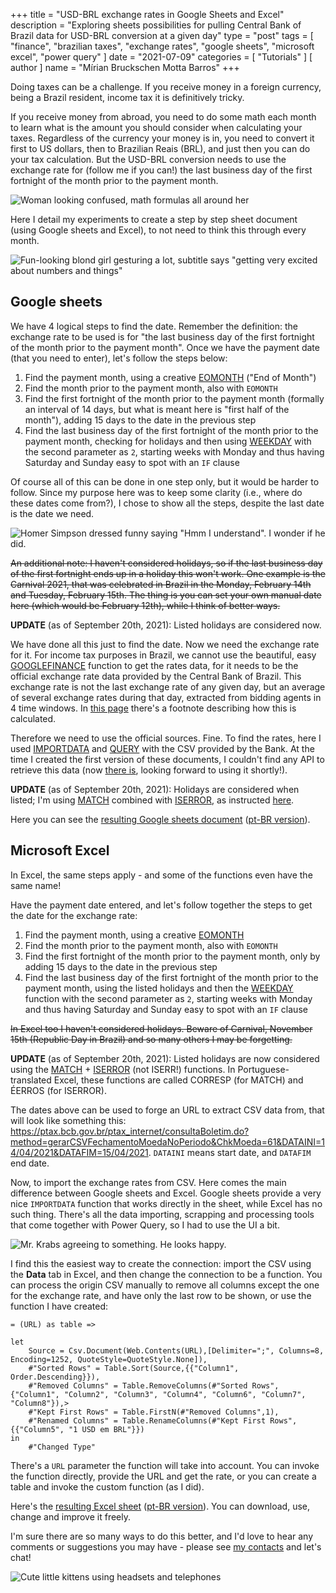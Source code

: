 +++
title = "USD-BRL exchange rates in Google Sheets and Excel"
description = "Exploring sheets possibilities for pulling Central Bank of Brazil data for USD-BRL conversion at a given day"
type = "post"
tags = [
    "finance",
    "brazilian taxes",
    "exchange rates",
    "google sheets",
    "microsoft excel",
    "power query"
]
date = "2021-07-09"
categories = [
    "Tutorials"
]
[ author ]
  name = "Mírian Bruckschen Motta Barros"
+++

Doing taxes can be a challenge. If you receive money in a foreign currency, being a Brazil resident, income tax it is definitively tricky. 

If you receive money from abroad, you need to do some math each month to learn what is the amount you should consider when calculating your taxes. Regardless of the currency your money is in, you need to convert it first to US dollars, then to Brazilian Reais (BRL), and just then you can do your tax calculation. But the USD-BRL conversion needs to use the exchange rate for (follow me if you can!) the last business day of the first fortnight of the month prior to the payment month.

![Woman looking confused, math formulas all around her](https://media.giphy.com/media/WRQBXSCnEFJIuxktnw/giphy.gif)

Here I detail my experiments to create a step by step sheet document (using Google sheets and Excel), to not need to think this through every month.

![Fun-looking blond girl gesturing a lot, subtitle says "getting very excited about numbers and things"](https://media.giphy.com/media/tBn5FJVUdeMarcl3gQ/giphy.gif)

## Google sheets

We have 4 logical steps to find the date. Remember the definition: the exchange rate to be used is for "the last business day of the first fortnight of the month prior to the payment month". Once we have the payment date (that you need to enter), let's follow the steps below:

1. Find the payment month, using a creative [EOMONTH](https://support.google.com/docs/answer/3093044) ("End of Month")
2. Find the month prior to the payment month, also with `EOMONTH`
3. Find the first fortnight of the month prior to the payment month (formally an interval of 14 days, but what is meant here is "first half of the month"), adding 15 days to the date in the previous step
4. Find the last business day of the first fortnight of the month prior to the payment month, checking for holidays and then using [WEEKDAY](https://support.google.com/docs/answer/3092985) with the second parameter as `2`, starting weeks with Monday and thus having Saturday and Sunday easy to spot with an `IF` clause

Of course all of this can be done in one step only, but it would be harder to follow. Since my purpose here was to keep some clarity (i.e., where do these dates come from?), I chose to show all the steps, despite the last date is the date we need.

![Homer Simpson dressed funny saying "Hmm I understand". I wonder if he did.](https://media.giphy.com/media/xT5LMRBvRxAHZfQh5m/giphy.gif)

~~An additional note: I haven't considered holidays, so if the last business day of the first fortnight ends up in a holiday this won't work. One example is the Carnival 2021, that was celebrated in Brazil in the Monday, February 14th and Tuesday, February 15th. The thing is you can set your own manual date here (which would be February 12th), while I think of better ways.~~

**UPDATE** (as of September 20th, 2021): Listed holidays are considered now.

We have done all this just to find the date. Now we need the exchange rate for it. For income tax purposes in Brazil, we cannot use the beautiful, easy [GOOGLEFINANCE](https://support.google.com/docs/answer/3093281) function to get the rates data, for it needs to be the official exchange rate data provided by the Central Bank of Brazil. This exchange rate is not the last exchange rate of any given day, but an average of several exchange rates during that day, extracted from bidding agents in 4 time windows. In [this page](https://www.bcb.gov.br/en/financialstability/quotations) there's a footnote describing how this is calculated. 

Therefore we need to use the official sources. Fine. To find the rates, here I used [IMPORTDATA](https://support.google.com/docs/answer/3093335) and [QUERY](https://support.google.com/docs/answer/3093343) with the CSV provided by the Bank. At the time I created the first version of these documents, I couldn't find any API to retrieve this data (now [there is](https://dadosabertos.bcb.gov.br/dataset/dolar-americano-usd-todos-os-boletins-diarios/resource/ae69aa94-4194-45a6-8bae-12904af7e176), looking forward to using it shortly!).

**UPDATE** (as of September 20th, 2021): Holidays are considered when listed; I'm using [MATCH](https://support.google.com/docs/answer/3093378?hl=en) combined with [ISERROR](https://support.google.com/docs/answer/3093349?hl=en), as instructed [here](https://webapps.stackexchange.com/questions/42340/how-to-check-if-value-is-in-range-of-cells). 

Here you can see the [resulting Google sheets document](https://docs.google.com/spreadsheets/d/10etG8UfcckcIpKI3-X6ax2fjx2JqA-qLJxRvTGQJcVI/edit#gid=0) ([pt-BR version](https://docs.google.com/spreadsheets/d/1Mnl46zcJlEgwFFuqP4HLeLn5cdeQyuv0Ifm0Pq5eBXY/edit#gid=0)).

## Microsoft Excel

In Excel, the same steps apply - and some of the functions even have the same name!

Have the payment date entered, and let's follow together the steps to get the date for the exchange rate:

1. Find the payment month, using a creative [EOMONTH](https://support.microsoft.com/en-us/office/eomonth-function-7314ffa1-2bc9-4005-9d66-f49db127d628)
2. Find the month prior to the payment month, also with `EOMONTH`
3. Find the first fortnight of the month prior to the payment month, only by adding 15 days to the date in the previous step
4. Find the last business day of the first fortnight of the month prior to the payment month, using the listed holidays and then the [WEEKDAY](https://support.microsoft.com/en-us/office/weekday-function-60e44483-2ed1-439f-8bd0-e404c190949a) function with the second parameter as `2`, starting weeks with Monday and thus having Saturday and Sunday easy to spot with an `IF` clause

~~In Excel too I haven't considered holidays. Beware of Carnival, November 15th (Republic Day in Brazil) and so many others I may be forgetting.~~

**UPDATE** (as of September 20th, 2021): Listed holidays are now considered using the [MATCH](https://support.microsoft.com/en-us/office/match-function-e8dffd45-c762-47d6-bf89-533f4a37673a) + [ISERROR](https://support.microsoft.com/en-us/office/is-functions-0f2d7971-6019-40a0-a171-f2d869135665) (not ISERR!) functions. In Portuguese-translated Excel, these functions are called CORRESP (for MATCH) and ÉERROS (for ISERROR).

The dates above can be used to forge an URL to extract CSV data from, that will look like something this: https://ptax.bcb.gov.br/ptax_internet/consultaBoletim.do?method=gerarCSVFechamentoMoedaNoPeriodo&ChkMoeda=61&DATAINI=14/04/2021&DATAFIM=15/04/2021. `DATAINI` means start date, and `DATAFIM` end date.

Now, to import the exchange rates from CSV. Here comes the main difference between Google sheets and Excel. Google sheets provide a very nice `IMPORTDATA` function that works directly in the sheet, while Excel has no such thing. There's all the data importing, scrapping and processing tools that come together with Power Query, so I had to use the UI a bit.

![Mr. Krabs agreeing to something. He looks happy.](https://media.giphy.com/media/l0EtMMARnUBHCzZ3G/giphy.gif)

I find this the easiest way to create the connection: import the CSV using the **Data** tab in Excel, and then change the connection to be a function. You can process the origin CSV manually to remove all columns except the one for the exchange rate, and have only the last row to be shown, or use the function I have created:

```
= (URL) as table =>

let
    Source = Csv.Document(Web.Contents(URL),[Delimiter=";", Columns=8, Encoding=1252, QuoteStyle=QuoteStyle.None]),
    #"Sorted Rows" = Table.Sort(Source,{{"Column1", Order.Descending}}),
    #"Removed Columns" = Table.RemoveColumns(#"Sorted Rows",{"Column1", "Column2", "Column3", "Column4", "Column6", "Column7", "Column8"}),> 
    #"Kept First Rows" = Table.FirstN(#"Removed Columns",1),
    #"Renamed Columns" = Table.RenameColumns(#"Kept First Rows",{{"Column5", "1 USD em BRL"}})
in
    #"Changed Type"
```
  
There's a `URL` parameter the function will take into account. You can invoke the function directly, provide the URL and get the rate, or you can create a table and invoke the custom function (as I did).

Here's the [resulting Excel sheet](https://github.com/mirianbr/exchange-rates/blob/main/Exchange_rates-PQ-en-rev2.xlsx) ([pt-BR version](https://github.com/mirianbr/exchange-rates/blob/main/Exchange_rates-PQ-ptBR-v2.xlsx)). You can download, use, change and improve it freely. 

I'm sure there are so many ways to do this better, and I'd love to hear any comments or suggestions you may have - please see [my contacts](https://mirianbr.github.io/) and let's chat!

![Cute little kittens using headsets and telephones](https://media.giphy.com/media/WhwzCRKKs1yDe/giphy.gif)
